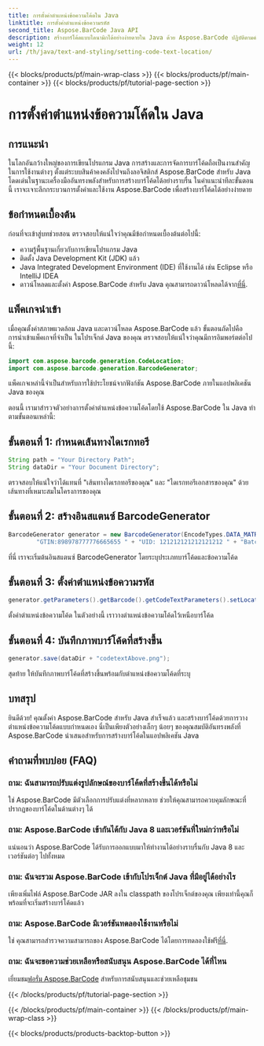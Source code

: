 ```yaml
---
title: การตั้งค่าตำแหน่งข้อความโค้ดใน Java
linktitle: การตั้งค่าตำแหน่งข้อความรหัส
second_title: Aspose.BarCode Java API
description: สร้างบาร์โค้ดแบบไดนามิกได้อย่างง่ายดายใน Java ด้วย Aspose.BarCode ปฏิบัติตามคำแนะนำทีละขั้นตอนของเราสำหรับการปรับแต่งข้อความโค้ดและยกระดับฟังก์ชันการทำงานของแอปพลิเคชันของคุณ
weight: 12
url: /th/java/text-and-styling/setting-code-text-location/
---
```


{{< blocks/products/pf/main-wrap-class >}}
{{< blocks/products/pf/main-container >}}
{{< blocks/products/pf/tutorial-page-section >}}

# การตั้งค่าตำแหน่งข้อความโค้ดใน Java


## การแนะนำ

ในโลกอันกว้างใหญ่ของการเขียนโปรแกรม Java การสร้างและการจัดการบาร์โค้ดถือเป็นงานสำคัญในการใช้งานต่างๆ ตั้งแต่ระบบสินค้าคงคลังไปจนถึงลอจิสติกส์ Aspose.BarCode สำหรับ Java โดดเด่นในฐานะเครื่องมืออันทรงพลังสำหรับการสร้างบาร์โค้ดได้อย่างราบรื่น ในคำแนะนำทีละขั้นตอนนี้ เราจะเจาะลึกกระบวนการตั้งค่าและใช้งาน Aspose.BarCode เพื่อสร้างบาร์โค้ดได้อย่างง่ายดาย

## ข้อกำหนดเบื้องต้น

ก่อนที่จะเข้าสู่บทช่วยสอน ตรวจสอบให้แน่ใจว่าคุณมีข้อกำหนดเบื้องต้นต่อไปนี้:

- ความรู้พื้นฐานเกี่ยวกับการเขียนโปรแกรม Java
- ติดตั้ง Java Development Kit (JDK) แล้ว
- Java Integrated Development Environment (IDE) ที่ใช้งานได้ เช่น Eclipse หรือ IntelliJ IDEA
-  ดาวน์โหลดและตั้งค่า Aspose.BarCode สำหรับ Java คุณสามารถดาวน์โหลดได้จาก[ที่นี่](https://releases.aspose.com/barcode/java/).

## แพ็คเกจนำเข้า

เมื่อคุณตั้งค่าสภาพแวดล้อม Java และดาวน์โหลด Aspose.BarCode แล้ว ขั้นตอนถัดไปคือการนำเข้าแพ็คเกจที่จำเป็น ในโปรเจ็กต์ Java ของคุณ ตรวจสอบให้แน่ใจว่าคุณมีการอิมพอร์ตต่อไปนี้:

```java
import com.aspose.barcode.generation.CodeLocation;
import com.aspose.barcode.generation.BarcodeGenerator;
```

แพ็คเกจเหล่านี้จำเป็นสำหรับการใช้ประโยชน์จากฟังก์ชัน Aspose.BarCode ภายในแอปพลิเคชัน Java ของคุณ

ตอนนี้ เรามาสำรวจตัวอย่างการตั้งค่าตำแหน่งข้อความโค้ดโดยใช้ Aspose.BarCode ใน Java ทำตามขั้นตอนเหล่านี้:

## ขั้นตอนที่ 1: กำหนดเส้นทางไดเรกทอรี

```java
String path = "Your Directory Path";
String dataDir = "Your Document Directory";
```

ตรวจสอบให้แน่ใจว่าได้แทนที่ "เส้นทางไดเรกทอรีของคุณ" และ "ไดเรกทอรีเอกสารของคุณ" ด้วยเส้นทางที่เหมาะสมในโครงการของคุณ

## ขั้นตอนที่ 2: สร้างอินสแตนซ์ BarcodeGenerator

```java
BarcodeGenerator generator = new BarcodeGenerator(EncodeTypes.DATA_MATRIX,
        "GTIN:898978777776665655 " + "UID: 121212121212121212 " + "Batch:GH768 " + "Exp.Date:150923");
```

ที่นี่ เราจะเริ่มต้นอินสแตนซ์ BarcodeGenerator โดยระบุประเภทบาร์โค้ดและข้อความโค้ด

## ขั้นตอนที่ 3: ตั้งค่าตำแหน่งข้อความรหัส

```java
generator.getParameters().getBarcode().getCodeTextParameters().setLocation(CodeLocation.ABOVE);
```

ตั้งค่าตำแหน่งข้อความโค้ด ในตัวอย่างนี้ เราวางตำแหน่งข้อความโค้ดไว้เหนือบาร์โค้ด

## ขั้นตอนที่ 4: บันทึกภาพบาร์โค้ดที่สร้างขึ้น

```java
generator.save(dataDir + "codetextAbove.png");
```

สุดท้าย ให้บันทึกภาพบาร์โค้ดที่สร้างขึ้นพร้อมกับตำแหน่งข้อความโค้ดที่ระบุ

## บทสรุป

ยินดีด้วย! คุณตั้งค่า Aspose.BarCode สำหรับ Java สำเร็จแล้ว และสร้างบาร์โค้ดด้วยการวางตำแหน่งข้อความโค้ดแบบกำหนดเอง นี่เป็นเพียงตัวอย่างเล็กๆ น้อยๆ ของคุณสมบัติอันทรงพลังที่ Aspose.BarCode นำเสนอสำหรับการสร้างบาร์โค้ดในแอปพลิเคชัน Java

## คำถามที่พบบ่อย (FAQ)

### ถาม: ฉันสามารถปรับแต่งรูปลักษณ์ของบาร์โค้ดที่สร้างขึ้นได้หรือไม่
ใช่ Aspose.BarCode มีตัวเลือกการปรับแต่งที่หลากหลาย ช่วยให้คุณสามารถควบคุมลักษณะที่ปรากฏของบาร์โค้ดในด้านต่างๆ ได้

### ถาม: Aspose.BarCode เข้ากันได้กับ Java 8 และเวอร์ชันที่ใหม่กว่าหรือไม่
แน่นอนว่า Aspose.BarCode ได้รับการออกแบบมาให้ทำงานได้อย่างราบรื่นกับ Java 8 และเวอร์ชันต่อๆ ไปทั้งหมด

### ถาม: ฉันจะรวม Aspose.BarCode เข้ากับโปรเจ็กต์ Java ที่มีอยู่ได้อย่างไร
เพียงเพิ่มไฟล์ Aspose.BarCode JAR ลงใน classpath ของโปรเจ็กต์ของคุณ เพียงเท่านี้คุณก็พร้อมที่จะเริ่มสร้างบาร์โค้ดแล้ว

### ถาม: Aspose.BarCode มีเวอร์ชันทดลองใช้งานหรือไม่
 ใช่ คุณสามารถสำรวจความสามารถของ Aspose.BarCode ได้โดยการทดลองใช้ฟรี[ที่นี่](https://releases.aspose.com/).

### ถาม: ฉันจะขอความช่วยเหลือหรือสนับสนุน Aspose.BarCode ได้ที่ไหน
 เยี่ยมชม[ฟอรั่ม Aspose.BarCode](https://forum.aspose.com/c/barcode/13) สำหรับการสนับสนุนและช่วยเหลือชุมชน

{{< /blocks/products/pf/tutorial-page-section >}}

{{< /blocks/products/pf/main-container >}}
{{< /blocks/products/pf/main-wrap-class >}}

{{< blocks/products/products-backtop-button >}}
